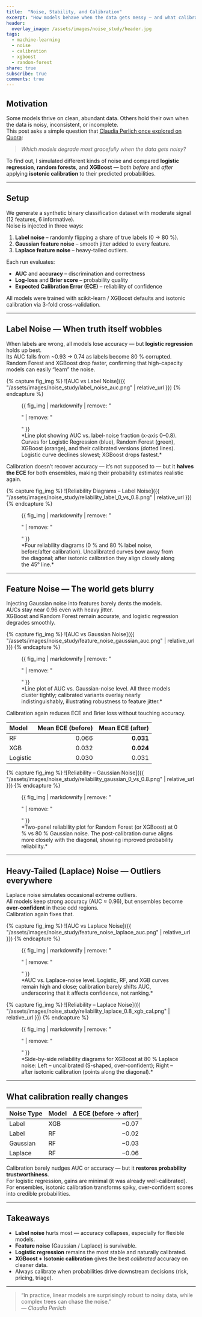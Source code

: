 ```yaml
---
title:  "Noise, Stability, and Calibration"
excerpt: "How models behave when the data gets messy — and what calibration does about it."
header:
  overlay_image: /assets/images/noise_study/header.jpg
tags:
  - machine-learning
  - noise
  - calibration
  - xgboost
  - random-forest
share: true
subscribe: true
comments: true
---
```


## Motivation

Some models thrive on clean, abundant data. Others hold their own when the data is noisy, inconsistent, or incomplete.  
This post asks a simple question that [Claudia Perlich once explored on Quora](https://www.quora.com/Which-classifier-works-best-with-noisy-data):

> *Which models degrade most gracefully when the data gets noisy?*

To find out, I simulated different kinds of noise and compared **logistic regression**, **random forests**, and **XGBoost** — both *before* and *after* applying **isotonic calibration** to their predicted probabilities.

---

## Setup

We generate a synthetic binary classification dataset with moderate signal (12 features, 6 informative).  
Noise is injected in three ways:

1. **Label noise** – randomly flipping a share of true labels (0 → 80 %).  
2. **Gaussian feature noise** – smooth jitter added to every feature.  
3. **Laplace feature noise** – heavy-tailed outliers.

Each run evaluates:

- **AUC** and **accuracy** – discrimination and correctness  
- **Log-loss** and **Brier score** – probability quality  
- **Expected Calibration Error (ECE)** – reliability of confidence

All models were trained with scikit-learn / XGBoost defaults and isotonic calibration via 3-fold cross-validation.

---

## Label Noise — When truth itself wobbles

When labels are wrong, all models lose accuracy — but **logistic regression** holds up best.  
Its AUC falls from ~0.93 → 0.74 as labels become 80 % corrupted.  
Random Forest and XGBoost drop faster, confirming that high-capacity models can easily “learn” the noise.

{% capture fig_img %}
![AUC vs Label Noise]({{ "/assets/images/noise_study/label_noise_auc.png" | relative_url }})
{% endcapture %}
<figure>
  {{ fig_img | markdownify | remove: "<p>" | remove: "</p>" }}
  <figcaption>
  *Line plot showing AUC vs. label-noise fraction (x-axis 0–0.8). Curves for Logistic Regression (blue), Random Forest (green), XGBoost (orange), and their calibrated versions (dotted lines). Logistic curve declines slowest; XGBoost drops fastest.*
  </figcaption>
</figure>

Calibration doesn’t recover accuracy — it’s not supposed to — but it **halves the ECE** for both ensembles, making their probability estimates realistic again.

{% capture fig_img %}
![Reliability Diagrams – Label Noise]({{ "/assets/images/noise_study/reliability_label_0_vs_0.8.png" | relative_url }})
{% endcapture %}
<figure>
  {{ fig_img | markdownify | remove: "<p>" | remove: "</p>" }}
  <figcaption>
  *Four reliability diagrams (0 % and 80 % label noise, before/after calibration).  
  Uncalibrated curves bow away from the diagonal; after isotonic calibration they align closely along the 45° line.*
  </figcaption>
</figure>

---

## Feature Noise — The world gets blurry

Injecting Gaussian noise into features barely dents the models.  
AUCs stay near 0.96 even with heavy jitter.  
XGBoost and Random Forest remain accurate, and logistic regression degrades smoothly.

{% capture fig_img %}
![AUC vs Gaussian Noise]({{ "/assets/images/noise_study/feature_noise_gaussian_auc.png" | relative_url }})
{% endcapture %}
<figure>
  {{ fig_img | markdownify | remove: "<p>" | remove: "</p>" }}
  <figcaption>
  *Line plot of AUC vs. Gaussian-noise level. All three models cluster tightly; calibrated variants overlay nearly indistinguishably, illustrating robustness to feature jitter.*
  </figcaption>
</figure>

Calibration again reduces ECE and Brier loss without touching accuracy.

| Model | Mean ECE (before) | Mean ECE (after) |
|:------|------------------:|-----------------:|
| RF | 0.066 | **0.031** |
| XGB | 0.032 | **0.024** |
| Logistic | 0.030 | 0.031 |

{% capture fig_img %}
![Reliability – Gaussian Noise]({{ "/assets/images/noise_study/reliability_gaussian_0_vs_0.8.png" | relative_url }})
{% endcapture %}
<figure>
  {{ fig_img | markdownify | remove: "<p>" | remove: "</p>" }}
  <figcaption>
  *Two-panel reliability plot for Random Forest (or XGBoost) at 0 % vs 80 % Gaussian noise.  
  The post-calibration curve aligns more closely with the diagonal, showing improved probability reliability.*
  </figcaption>
</figure>

---

## Heavy-Tailed (Laplace) Noise — Outliers everywhere

Laplace noise simulates occasional extreme outliers.  
All models keep strong accuracy (AUC ≈ 0.96), but ensembles become **over-confident** in these odd regions.  
Calibration again fixes that.

{% capture fig_img %}
![AUC vs Laplace Noise]({{ "/assets/images/noise_study/feature_noise_laplace_auc.png" | relative_url }})
{% endcapture %}
<figure>
  {{ fig_img | markdownify | remove: "<p>" | remove: "</p>" }}
  <figcaption>
  *AUC vs. Laplace-noise level.  
  Logistic, RF, and XGB curves remain high and close; calibration barely shifts AUC, underscoring that it affects confidence, not ranking.*
  </figcaption>
</figure>

{% capture fig_img %}
![Reliability – Laplace Noise]({{ "/assets/images/noise_study/reliability_laplace_0.8_xgb_cal.png" | relative_url }})
{% endcapture %}
<figure>
  {{ fig_img | markdownify | remove: "<p>" | remove: "</p>" }}
  <figcaption>
  *Side-by-side reliability diagrams for XGBoost at 80 % Laplace noise:  
  Left – uncalibrated (S-shaped, over-confident); Right – after isotonic calibration (points along the diagonal).*
  </figcaption>
</figure>

---

## What calibration really changes

| Noise Type | Model | Δ ECE (before → after) |
|:------------|:------|-----------------------:|
| Label | XGB | −0.07 |
| Label | RF | −0.02 |
| Gaussian | RF | −0.03 |
| Laplace | RF | −0.06 |

Calibration barely nudges AUC or accuracy — but it **restores probability trustworthiness**.  
For logistic regression, gains are minimal (it was already well-calibrated).  
For ensembles, isotonic calibration transforms spiky, over-confident scores into credible probabilities.

---

## Takeaways

- **Label noise** hurts most — accuracy collapses, especially for flexible models.  
- **Feature noise** (Gaussian / Laplace) is survivable.  
- **Logistic regression** remains the most stable and naturally calibrated.  
- **XGBoost + Isotonic calibration** gives the best *calibrated* accuracy on cleaner data.  
- Always calibrate when probabilities drive downstream decisions (risk, pricing, triage).

---

> “In practice, linear models are surprisingly robust to noisy data, while complex trees can chase the noise.”  
> — *Claudia Perlich*


